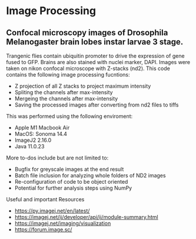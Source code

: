 # Image Processing 
## Confocal microscopy images of Drosophila Melanogaster brain lobes instar larvae 3 stage.
Trangenic flies contain ubiquitin promoter to drive the expression of gene fused to GFP. Brains are also stained with nuclei marker, DAPI. Images were taken on nikon confocal microscope with Z-stacks (nd2). This code contains the following image processing fucntions:
- Z projection of all Z stacks to project maximum intensity 
- Spliting the channels after max-intensity
- Mergeing the channels after max-intensity 
- Saving the processed images after converting from nd2 files to tiffs 

This was performed using the following enviroment: 
- Apple M1 Macbook Air
- MacOS: Sonoma 14.4
- ImageJ2 2.16.0
- Java 11.0.23

More to-dos include but are not limited to: 
- Bugfix for greyscale images at the end result
- Batch file inclusion for analyzing whole folders of ND2 images 
- Re-configuration of code to be object oriented 
- Potential for further analysis steps using NumPy

Useful and important Resources 
- https://py.imagej.net/en/latest/
- https://imagej.net/ij/developer/api/ij/module-summary.html
- https://imagej.net/imaging/visualization
- https://forum.image.sc/
